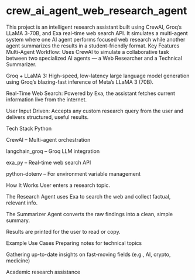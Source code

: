 # crew_ai_agent_web_research_agent
This project is an intelligent research assistant built using CrewAI, Groq’s LLaMA 3-70B, and Exa real-time web search API. It simulates a multi-agent system where one AI agent performs focused web research while another agent summarizes the results in a student-friendly format.
Key Features
Multi-Agent Workflow: Uses CrewAI to simulate a collaborative task between two specialized AI agents — a Web Researcher and a Technical Summarizer.

Groq + LLaMA 3: High-speed, low-latency large language model generation using Groq’s blazing-fast inference of Meta’s LLaMA 3 (70B).

Real-Time Web Search: Powered by Exa, the assistant fetches current information live from the internet.

User Input Driven: Accepts any custom research query from the user and delivers structured, useful results.

Tech Stack
Python

CrewAI – Multi-agent orchestration

langchain_groq – Groq LLM integration

exa_py – Real-time web search API

python-dotenv – For environment variable management

How It Works
User enters a research topic.

The Research Agent uses Exa to search the web and collect factual, relevant info.

The Summarizer Agent converts the raw findings into a clean, simple summary.

Results are printed for the user to read or copy.

Example Use Cases
Preparing notes for technical topics

Gathering up-to-date insights on fast-moving fields (e.g., AI, crypto, medicine)

Academic research assistance
